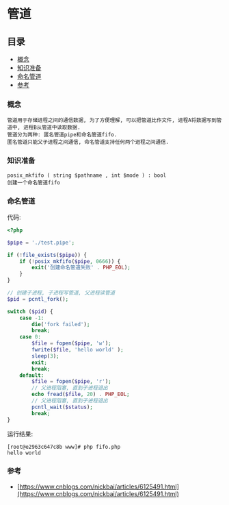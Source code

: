 # 管道

## 目录
- [概念](#概念)
- [知识准备](#知识准备)
- [命名管道](#命名管道)
- [参考](#参考)

### 概念
```
管道用于存储进程之间的通信数据, 为了方便理解, 可以把管道比作文件, 进程A将数据写到管道中, 进程B从管道中读取数据.
管道分为两种: 匿名管道pipe和命名管道fifo.
匿名管道只能父子进程之间通信, 命名管道支持任何两个进程之间通信.
```

### 知识准备
```
posix_mkfifo ( string $pathname , int $mode ) : bool
创建一个命名管道fifo
```

### 命名管道
代码:
```php
<?php

$pipe = './test.pipe';

if (!file_exists($pipe)) {
    if (!posix_mkfifo($pipe, 0666)) {
        exit('创建命名管道失败' . PHP_EOL);
    }
}

// 创建子进程, 子进程写管道, 父进程读管道
$pid = pcntl_fork();

switch ($pid) {
    case -1:
        die('fork failed');
        break;
    case 0:
        $file = fopen($pipe, 'w');
        fwrite($file, 'hello world' );
        sleep(3);
        exit;
        break;
    default:
        $file = fopen($pipe, 'r');
        // 父进程阻塞, 直到子进程退出
        echo fread($file, 20) . PHP_EOL;
        // 父进程阻塞, 直到子进程退出
        pcntl_wait($status);
        break;
}
```

运行结果:
```
[root@e2963c647c8b www]# php fifo.php
hello world
```

### 参考
- [https://www.cnblogs.com/nickbai/articles/6125491.html](https://www.cnblogs.com/nickbai/articles/6125491.html)